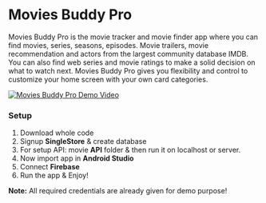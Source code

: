 # Movies Buddy Pro
Movies Buddy Pro is the movie tracker and movie finder app where you can find movies, series, seasons, episodes. Movie trailers, movie recommendation and actors from the largest community database IMDB. You can also find web series and movie ratings to make a solid decision on what to watch next. Movies Buddy Pro gives you flexibility and control to customize your home screen with your own card categories.

[![Movies Buddy Pro Demo Video](https://i3.ytimg.com/vi/sRIHUd9fD1k/hqdefault.jpg)](https://youtu.be/sRIHUd9fD1k "Movies Buddy Pro Demo Video")

### Setup
1. Download whole code
2. Signup **SingleStore** & create database
3. For setup API: movie **API** folder & then run it on localhost or server.
4. Now import app in **Android Studio**
5. Connect **Firebase**
7. Run the app & Enjoy!

**Note:** All required credentials are already given for demo purpose!
